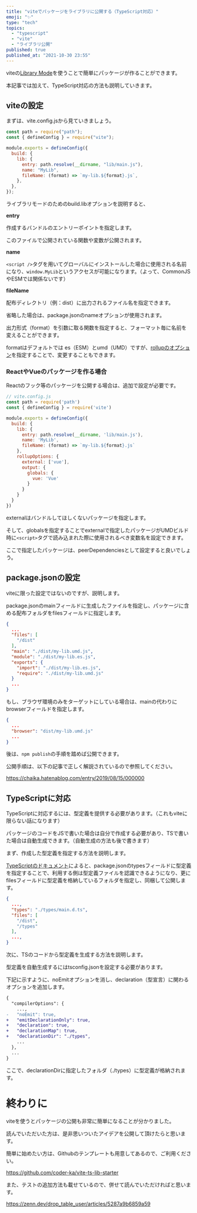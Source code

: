 ```yaml
---
title: "viteでパッケージをライブラリに公開する（TypeScript対応）"
emoji: "✨"
type: "tech"
topics:
  - "typescript"
  - "vite"
  - "ライブラリ公開"
published: true
published_at: "2021-10-30 23:55"
---
```


viteの[Library Mode](https://vitejs.dev/guide/build.html#library-mode)を使うことで簡単にパッケージが作ることができます。

本記事では加えて、TypeScript対応の方法も説明していきます。

## viteの設定

まずは、vite.config.jsから見ていきましょう。

```js
const path = require("path");
const { defineConfig } = require("vite");

module.exports = defineConfig({
  build: {
    lib: {
      entry: path.resolve(__dirname, "lib/main.js"),
      name: "MyLib",
      fileName: (format) => `my-lib.${format}.js`,
    },
  },
});
```

ライブラリモードのためのbuild.libオプションを説明すると、

**entry**

作成するバンドルのエントリーポイントを指定します。

このファイルで公開されている関数や変数が公開されます。

**name**

`<script />`タグを用いてグローバルにインストールした場合に使用される名前になり、`window.MyLib`というアクセスが可能になります。（よって、CommonJSやESMでは関係ないです）

**fileName**

配布ディレクトリ（例：dist）に出力されるファイル名を指定できます。

省略した場合は、package.jsonのnameオプションが使用されます。

出力形式（format）を引数に取る関数を指定すると、フォーマット毎に名前を変えることができます。

formatはデフォルトでは es（ESM）とumd（UMD）ですが、[rollupのオプション](https://rollupjs.org/guide/en/#outputformat)を指定することで、変更することもできます。

### ReactやVueのパッケージを作る場合

Reactのフック等のパッケージを公開する場合は、追加で設定が必要です。

```js
// vite.config.js
const path = require('path')
const { defineConfig } = require('vite')

module.exports = defineConfig({
  build: {
    lib: {
      entry: path.resolve(__dirname, 'lib/main.js'),
      name: 'MyLib',
      fileName: (format) => `my-lib.${format}.js`
    },
    rollupOptions: {
      external: ['vue'],
      output: {
        globals: {
          vue: 'Vue'
        }
      }
    }
  }
})
```

externalはバンドルしてほしくないパッケージを指定します。

そして、globalsを指定することでexternalで指定したパッケージがUMDビルド時に`<script>`タグで読み込まれた際に使用されるべき変数名を設定できます。

ここで指定したパッケージは、peerDependenciesとして設定すると良いでしょう。

## package.jsonの設定

viteに限った設定ではないのですが、説明します。

package.jsonのmainフィールドに生成したファイルを指定し、パッケージに含める配布フォルダをfilesフィールドに指定します。

```json
{
  ...
  "files": [
    "/dist"
  ],
  "main": "./dist/my-lib.umd.js",
  "module": "./dist/my-lib.es.js",
  "exports": {
    "import": "./dist/my-lib.es.js",
    "require": "./dist/my-lib.umd.js"
  }
  ...
}
```

もし、ブラウザ環境のみをターゲットにしている場合は、mainの代わりにbrowserフィールドを指定します。

```json
{
  ...
  "browser": "dist/my-lib.umd.js"
  ...
}
```

後は、`npm publish`の手順を踏めば公開できます。

公開手順は、以下の記事で正しく解説されているので参照してください。

https://chaika.hatenablog.com/entry/2019/08/15/000000

## TypeScriptに対応

TypeScriptに対応するには、型定義を提供する必要があります。（これもviteに限らない話になります）

パッケージのコードをJSで書いた場合は自分で作成する必要があり、TSで書いた場合は自動生成できます。（自動生成の方法も後で書きます）

まず、作成した型定義を指定する方法を説明します。

[TypeScriptのドキュメント](https://www.typescriptlang.org/docs/handbook/declaration-files/publishing.html)によると、package.jsonのtypesフィールドに型定義を指定することで、利用する側は型定義ファイルを認識できるようになり、更にfilesフィールドに型定義を格納しているフォルダを指定し、同梱して公開します。

```json
{
  ...,
  "types": "./types/main.d.ts",
  "files": [
    "/dist",
    "/types"
  ],
  ...,
}
```

次に、TSのコードから型定義を生成する方法を説明します。

型定義を自動生成するにはtsconfig.jsonを設定する必要があります。

下記に示すように、noEmitオプションを消し、declaration（型宣言）に関わるオプションを追加します。

```diff json
{
  "compilerOptions": {
    ...,
-   "noEmit": true,
+   "emitDeclarationOnly": true,
+   "declaration": true,
+   "declarationMap": true,
+   "declarationDir": "./types",
    ...
  },
  ...
}
```

ここで、declarationDirに指定したフォルダ（./types）に型定義が格納されます。

# 終わりに

viteを使うとパッケージの公開も非常に簡単になることが分かりました。

読んでいただいた方は、是非思いついたアイデアを公開して頂けたらと思います。

簡単に始めたい方は、Githubのテンプレートも用意してあるので、ご利用ください。

https://github.com/coder-ka/vite-ts-lib-starter

また、テストの追加方法も載せているので、併せて読んでいただければと思います。

https://zenn.dev/drop_table_user/articles/5287a9b6859a59